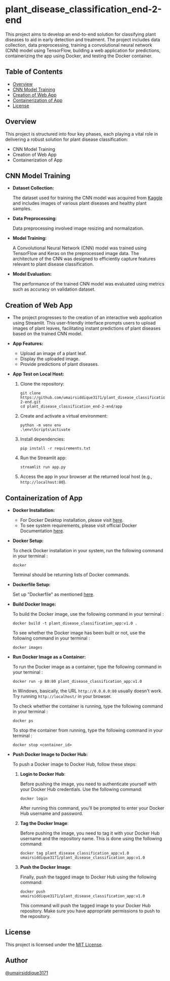 # plant_disease_classification_end-2-end

This project aims to develop an end-to-end solution for classifying plant diseases to aid in early detection and treatment. The project includes data collection, data preprocessing, training a convolutional neural network (CNN) model using TensorFlow, building a web application for predictions, containerizing the app using Docker, and testing the Docker container.

## Table of Contents
- [Overview](#overview)
- [CNN Model Training](#cnn-model-training)
- [Creation of Web App](#creation-of-web-app)
- [Containerization of App](#containerization-of-app)
- [License](#license)

## Overview
This project is structured into four key phases, each playing a vital role in delivering a robust solution for plant disease classification:

- CNN Model Training
- Creation of Web App
- Containerization of App

## CNN Model Training

- **Dataset Collection:**
  
  The dataset used for training the CNN model was acquired from [Kaggle](https://www.kaggle.com/datasets/mohitsingh1804/plantvillage) and includes images of various plant diseases and healthy plant samples.

- **Data Preprocessing:**
  
  Data preprocessing involved image resizing and normalization.

- **Model Training:**
  
  A Convolutional Neural Network (CNN) model was trained using TensorFlow and Keras on the preprocessed image data. The architecture of the CNN was designed to efficiently capture features relevant to plant disease classification.

- **Model Evaluation:**

  The performance of the trained CNN model was evaluated using metrics such as accuracy on validation dataset.

## Creation of Web App
- The project progresses to the creation of an interactive web application using Streamlit. This user-friendly interface prompts users to upload images of plant leaves, facilitating instant predictions of plant diseases based on the trained CNN model.

- **App Features:**
    - Upload an image of a plant leaf.
    - Display the uploaded image.
    - Provide predictions of plant diseases.

- **App Test on Local Host:**
    1. Clone the repository:

        ```
        git clone https://github.com/umairsiddique3171/plant_disease_classification_end-2-end.git
        cd plant_disease_classification_end-2-end/app
        ```

    2. Create and activate a virtual environment:

        ```
        python -m venv env
        .\env\Scripts\activate
        ```

    3. Install dependencies:

        ```
        pip install -r requirements.txt
        ```

    4. Run the Streamlit app:

        ```
        streamlit run app.py
        ```

    5. Access the app in your browser at the returned local host (e.g., `http://localhost:80`).

## Containerization of App
- **Docker Installation:**
    * For Docker Desktop installation, please visit [here](https://www.docker.com/products/docker-desktop/).
    * To see system requirements, please visit official Docker Documentation [here](https://docs.docker.com/desktop/).

- **Docker Setup:**

    To check Docker installation in your system, run the following command in your terminal : 
    ```
    docker
    ```
    Terminal should be returning lists of Docker commands.

- **Dockerfile Setup:**

    Set up "Dockerfile" as mentioned [here](https://github.com/umairsiddique3171/plant_disease_classification_end-2-end/blob/main/app/Dockerfile).

- **Build Docker Image:**

    To build the Docker image, use the following command in your terminal : 
    ```
    docker build -t plant_disease_classification_app:v1.0 .
    ```
    To see whether the Docker image has been built or not, use the following command in your terminal : 
    ```
    docker images
    ```

- **Run Docker Image as a Container:**

    To run the Docker image as a container, type the following command in your terminal : 
    ```
    docker run -p 80:80 plant_disease_classification_app:v1.0
    ```
    In Windows, basically, the URL `http://0.0.0.0:80` usually doesn't work. Try running `http://localhost/` in your browser.

    To check whether the container is running, type the following command in your terminal : 
    ```
    docker ps
    ```
    To stop the container from running, type the following command in your terminal : 
    ```
    docker stop <container_id>
    ```

- **Push Docker Image to Docker Hub:**

    To push a Docker image to Docker Hub, follow these steps:

    1. **Login to Docker Hub**: 

        Before pushing the image, you need to authenticate yourself with your Docker Hub credentials. Use the following command:
    
        ```
        docker login
        ```

        After running this command, you'll be prompted to enter your Docker Hub username and password.

    2. **Tag the Docker Image**:

        Before pushing the image, you need to tag it with your Docker Hub username and the repository name. This is done using the following command:
        ```
        docker tag plant_disease_classification_app:v1.0 umairsiddique3171/plant_disease_classification_app:v1.0
        ```

    3. **Push the Docker Image**:

        Finally, push the tagged image to Docker Hub using the following command:
        ```
        docker push umairsiddique3171/plant_disease_classification_app:v1.0
        ```
        This command will push the tagged image to your Docker Hub repository. Make sure you have appropriate permissions to push to the repository.

## License
This project is licensed under the [MIT License](https://github.com/umairsiddique3171/plant_disease_classification_end-2-end/blob/main/LICENSE).

## Author 
[@umairsiddique3171](https://github.com/umairsiddique3171)

